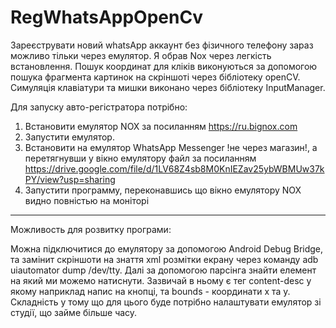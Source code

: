 # RegWhatsAppOpenCv

 Зареєструвати новий whatsApp аккаунт без фізичного телефону зараз можливо тільки через емулятор. Я обрав Nox через легкість встановлення.
Пошук координат для кліків виконуються за допомогою пошука фрагмента картинок на скріншоті через бібліотеку openCV.
Симуляція клавіатури та мишки виконано через бібліотеку InputManager.

Для запуску авто-регістратора потрібно:

1. Встановити емулятор NOX за посиланням https://ru.bignox.com
2. Запустити емулятор.
3. Встановити на емулятор WhatsApp Messenger !не через магазин!, а перетягнувши у вікно емулятору файл за посиланням https://drive.google.com/file/d/1LV68Z4sb8M0KnIEZav25ybWBMUw37kPY/view?usp=sharing
4. Запустити программу, переконавшись що вікно емулятору NOX видно повністью на моніторі


_____________________________________________________________________________________________________________________________________

 Можливость для розвитку програми: 
 
  Можна підключитися до емулятору за допомогою Android Debug Bridge, та замінит скріншоти на знаття xml розмітки екрану через команду adb uiautomator dump /dev/tty.
Далі за допомогою парсінга знайти елемент на який ми можемо натиснути. Зазвичай в ньому є тег content-desc у якому наприклад напис на кнопці, та bounds - координати x та y.
Складність у тому що для цього буде потрібно налаштувати емулятор зі студії, що займе більше часу.
